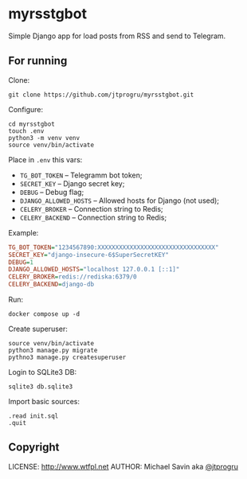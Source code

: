 # myrsstgbot

Simple Django app for load posts from RSS and send to Telegram.

## For running

Clone:
```shell
git clone https://github.com/jtprogru/myrsstgbot.git
```

Configure:
```shell
cd myrsstgbot
touch .env
python3 -m venv venv
source venv/bin/activate
```
Place in `.env` this vars:
- `TG_BOT_TOKEN` – Telegramm bot token;
- `SECRET_KEY` – Django secret key;
- `DEBUG` – Debug flag;
- `DJANGO_ALLOWED_HOSTS` – Allowed hosts for Django (not used);
- `CELERY_BROKER` – Connection string to Redis;
- `CELERY_BACKEND` – Connection string to Redis;

Example:
```ini
TG_BOT_TOKEN="1234567890:XXXXXXXXXXXXXXXXXXXXXXXXXXXXXXXXX"
SECRET_KEY="django-insecure-6$SuperSecretKEY"
DEBUG=1
DJANGO_ALLOWED_HOSTS="localhost 127.0.0.1 [::1]"
CELERY_BROKER=redis://rediska:6379/0
CELERY_BACKEND=django-db
```

Run:
```shell
docker compose up -d 
```

Create superuser:
```shell
source venv/bin/activate
python3 manage.py migrate
pythno3 manage.py createsuperuser
```

Login to SQLite3 DB:
```shell
sqlite3 db.sqlite3
```

Import basic sources:
```sqlite
.read init.sql
.quit
```

## Copyright

LICENSE: http://www.wtfpl.net
AUTHOR: Michael Savin aka [@jtprogru](https://github.com/jtprogru)
